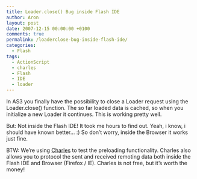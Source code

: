 ```yaml
---
title: Loader.close() Bug inside Flash IDE
author: Aron
layout: post
date: 2007-12-15 00:00:00 +0100
comments: true
permalink: /loaderclose-bug-inside-flash-ide/
categories:
  - Flash
tags:
  - ActionScript
  - charles
  - Flash
  - IDE
  - loader
---
```

In AS3 you finally have the possibility to close a Loader request using the Loader.close() function. The so far loaded data is cached, so when you initialize a new Loader it continues. This is working pretty well.

But: Not inside the Flash IDE! It took me hours to find out. Yeah, i know, i should have known better&#8230; :) So don&#8217;t worry, inside the Browser it works just fine.

BTW: We&#8217;re using <a href="http://www.xk72.com/charles/" title="Charles Proxy" target="_blank">Charles</a> to test the preloading functionality. Charles also allows you to protocol the sent and received remoting data both inside the Flash IDE and Browser (Firefox / IE). Charles is not free, but it&#8217;s worth the money! 